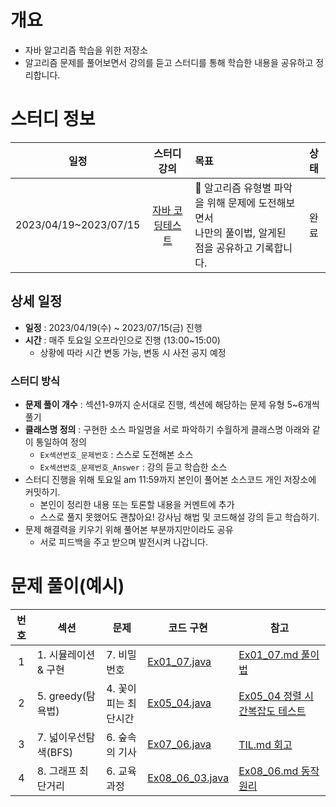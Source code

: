 # 개요
- 자바 알고리즘 학습을 위한 저장소 
- 알고리즘 문제를 풀어보면서 강의를 듣고 스터디를 통해 학습한 내용을 공유하고 정리합니다.

# 스터디 정보

|     일정    |                           스터디 강의                            | 목표                                            | 상태  |
|:-----------:|:-----------------------------------------------------------:|:-------------------------------------------------------|:-------------:|
| 2023/04/19~2023/07/15 | [자바 코딩테스트](https://inf.run/6yEj) | 📢 알고리즘 유형별 파악을 위해 문제에 도전해보면서 <br/> 나만의 풀이법, 알게된 점을 공유하고 기록합니다. | 완료 |

## 상세 일정
- **일정** : 2023/04/19(수) ~ 2023/07/15(금) 진행
- **시간** : 매주 토요일 오프라인으로 진행 (13:00~15:00)
  - 상황에 따라 시간 변동 가능, 변동 시 사전 공지 예정 
    
### 스터디 방식
- **문제 풀이 개수** : 섹션1-9까지 순서대로 진행, 섹션에 해당하는 문제 유형 5~6개씩 풀기
- **클래스명 정의** : 구현한 소스 파일명을 서로 파악하기 수월하게 클래스명 아래와 같이 통일하여 정의
	- `Ex섹션번호_문제번호` : 스스로 도전해본 소스
	- `Ex섹션번호_문제번호_Answer` : 강의 듣고 학습한 소스
- 스터디 진행을 위해 토요일 am 11:59까지 본인이 풀어본 소스코드 개인 저장소에 커밋하기.
	- 본인이 정리한 내용 또는 토론할 내용을 커멘트에 추가
	- 스스로 풀지 못했어도 괜찮아요! 강사님 해법 및 코드해설 강의 듣고 학습하기.
- 문제 해결력을 키우기 위해 풀어본 부분까지만이라도 공유
  - 서로 피드백을 주고 받으며 발전시켜 나갑니다.

# 문제 풀이(예시)

| 번호 | 섹션 | 문제 | 코드 구현                                                               | 참고                                                                                    |
|:---:| ------------------- | ------------------- |---------------------------------------------------------------------|---------------------------------------------------------------------------------------|
|1| 1. 시뮬레이션 & 구현 | 7. 비밀번호 | [Ex01_07.java](src/study/inflearn/lecture02/section01/Ex01_07.java) | [Ex01_07.md 풀이법](src/study/inflearn/lecture02/section01/Ex01_07.md)                   |
|2| 5. greedy(탐욕법) | 4. 꽃이 피는 최단시간 | [Ex05_04.java](src/study/inflearn/lecture02/section05/Ex05_04.java) | [Ex05_04 정렬 시간복잡도 테스트](src/study/inflearn/lecture02/section05/Ex05_04_timeCheck.java) |
|3| 7. 넓이우선탐색(BFS)  | 6. 숲속의 기사 | [Ex07_06.java](src/study/inflearn/lecture02/section07/Ex07_06.java) | [TIL.md 회고](src/study/inflearn/lecture02/TIL.md)                                      |
|4| 8. 그래프 최단거리 | 6. 교육 과정 | [Ex08_06_03.java](src/study/inflearn/lecture02/section08/Ex08_06_03.java) | [Ex08_06.md 동작원리](src/study/inflearn/lecture02/img/ex08_06_Answer.png)                |




